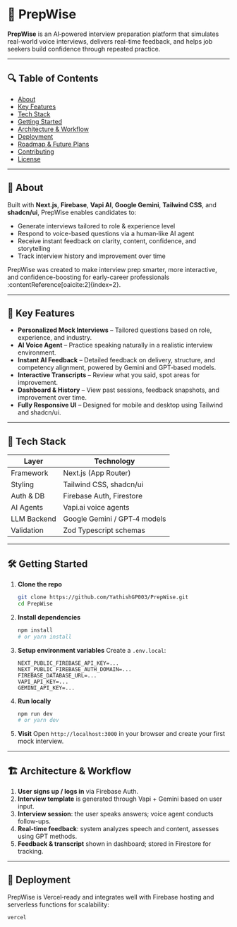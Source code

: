 # 🚀 PrepWise

**PrepWise** is an AI‑powered interview preparation platform that simulates real-world voice interviews, delivers real-time feedback, and helps job seekers build confidence through repeated practice.

---

## 🔍 Table of Contents

- [About](#-about)  
- [Key Features](#-key-features)  
- [Tech Stack](#-tech-stack)  
- [Getting Started](#-getting-started)  
- [Architecture & Workflow](#-architecture--workflow)  
- [Deployment](#-deployment)  
- [Roadmap & Future Plans](#-roadmap--future-plans)  
- [Contributing](#-contributing)  
- [License](#-license)

---

## 🎯 About

Built with **Next.js**, **Firebase**, **Vapi AI**, **Google Gemini**, **Tailwind CSS**, and **shadcn/ui**, PrepWise enables candidates to:
- Generate interviews tailored to role & experience level
- Respond to voice-based questions via a human‑like AI agent
- Receive instant feedback on clarity, content, confidence, and storytelling
- Track interview history and improvement over time

PrepWise was created to make interview prep smarter, more interactive, and confidence-boosting for early-career professionals :contentReference[oaicite:2]{index=2}.

---

## 📌 Key Features

- **Personalized Mock Interviews** – Tailored questions based on role, experience, and industry.
- **AI Voice Agent** – Practice speaking naturally in a realistic interview environment.
- **Instant AI Feedback** – Detailed feedback on delivery, structure, and competency alignment, powered by Gemini and GPT‑based models.
- **Interactive Transcripts** – Review what you said, spot areas for improvement.
- **Dashboard & History** – View past sessions, feedback snapshots, and improvement over time.
- **Fully Responsive UI** – Designed for mobile and desktop using Tailwind and shadcn/ui.

---

## 🧰 Tech Stack

| Layer           | Technology                             |
|----------------|----------------------------------------|
| Framework       | Next.js (App Router)                  |
| Styling         | Tailwind CSS, shadcn/ui               |
| Auth & DB       | Firebase Auth, Firestore              |
| AI Agents       | Vapi.ai voice agents                  |
| LLM Backend     | Google Gemini / GPT‑4 models          |
| Validation      | Zod Typescript schemas                |

---

## 🛠 Getting Started

1. **Clone the repo**
    ```bash
    git clone https://github.com/YathishGP003/PrepWise.git
    cd PrepWise
    ```

2. **Install dependencies**
    ```bash
    npm install
    # or yarn install
    ```

3. **Setup environment variables**
    Create a `.env.local`:
    ```
    NEXT_PUBLIC_FIREBASE_API_KEY=...
    NEXT_PUBLIC_FIREBASE_AUTH_DOMAIN=...
    FIREBASE_DATABASE_URL=...
    VAPI_API_KEY=...
    GEMINI_API_KEY=...
    ```

4. **Run locally**
    ```bash
    npm run dev
    # or yarn dev
    ```

5. **Visit**
    Open `http://localhost:3000` in your browser and create your first mock interview.

---

## 🏗 Architecture & Workflow

1. **User signs up / logs in** via Firebase Auth.
2. **Interview template** is generated through Vapi + Gemini based on user input.
3. **Interview session**: the user speaks answers; voice agent conducts follow-ups.
4. **Real-time feedback**: system analyzes speech and content, assesses using GPT methods.
5. **Feedback & transcript** shown in dashboard; stored in Firestore for tracking.

---

## 🚢 Deployment

PrepWise is Vercel‑ready and integrates well with Firebase hosting and serverless functions for scalability:
```bash
vercel
